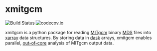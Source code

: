 # xmitgcm

[![Build Status](https://travis-ci.org/xgcm/xmitgcm.svg?branch=master)](https://travis-ci.org/xgcm/xmitgcm)
[![codecov.io](https://codecov.io/github/xgcm/xgcm/coverage.svg?branch=master)](https://codecov.io/github/xgcm/xgcm?branch=master)

xmitgcm is a python package for reading [MITgcm](http://mitgcm.org/) binary
[MDS](http://mitgcm.org/public/r2_manual/latest/online_documents/node277.html)
files into [xarray](http://xarray.pydata.org) data structures. By storing data
in [dask](http://dask.readthedocs.org) arrays, xmitgcm enables parallel,
[out-of-core](https://en.wikipedia.org/wiki/Out-of-core_algorithm) analysis
of MITgcm output data.
